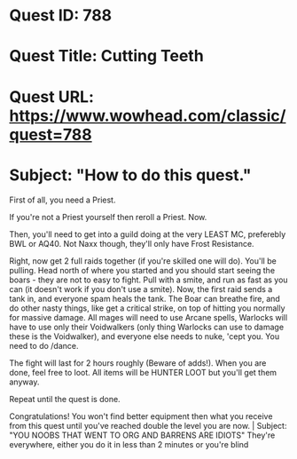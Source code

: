 # Quest ID: 788
# Quest Title: Cutting Teeth
# Quest URL: https://www.wowhead.com/classic/quest=788
# Subject: "How to do this quest."
First of all, you need a Priest.

If you're not a Priest yourself then reroll a Priest. Now.

Then, you'll need to get into a guild doing at the very LEAST MC, preferebly BWL or AQ40. Not Naxx though, they'll only have Frost Resistance.

Right, now get 2 full raids together (if you're skilled one will do). You'll be pulling. Head north of where you started and you should start seeing the boars - they are not to easy to fight. Pull with a smite, and run as fast as you can (it doesn't work if you don't use a smite). Now, the first raid sends a tank in, and everyone spam heals the tank. The Boar can breathe fire, and do other nasty things, like get a critical strike, on top of hitting you normally for massive damage. All mages will need to use Arcane spells, Warlocks will have to use only their Voidwalkers (only thing Warlocks can use to damage these is the Voidwalker), and everyone else needs to nuke, 'cept you. You need to do /dance.

The fight will last for 2 hours roughly (Beware of adds!). When you are done, feel free to loot. All items will be HUNTER LOOT but you'll get them anyway.

Repeat until the quest is done.

Congratulations! You won't find better equipment then what you receive from this quest until you've reached double the level you are now. | Subject: "YOU NOOBS THAT WENT TO ORG AND BARRENS ARE IDIOTS"
They're everywhere, either you do it in less than 2 minutes or you're blind